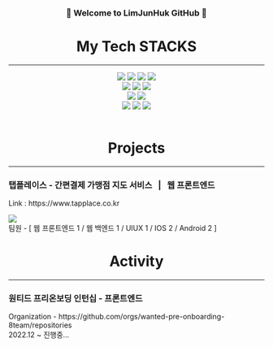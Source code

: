 
### <div align=center>👋 Welcome to LimJunHuk GitHub 👋</div>
<div align=center>
  <h1>My Tech STACKS</h1>
  <hr />
</div>
<div align=center> 
  <img src="https://img.shields.io/badge/html5-E34F26?style=for-the-badge&logo=html5&logoColor=white"> 
  <img src="https://img.shields.io/badge/css-1572B6?style=for-the-badge&logo=css3&logoColor=white"> 
  <img src="https://img.shields.io/badge/javascript-F7DF1E?style=for-the-badge&logo=javascript&logoColor=black"> 
  <img src="https://img.shields.io/badge/jquery-0769AD?style=for-the-badge&logo=jquery&logoColor=white">
  <br>
  <img src="https://img.shields.io/badge/react-61DAFB?style=for-the-badge&logo=react&logoColor=black"> 
  <img src="https://img.shields.io/badge/Typescript-3178C6?style=for-the-badge&logo=typescript&logoColor=white"/>
  <img src="https://img.shields.io/badge/amazonaws-232F3E?style=for-the-badge&logo=amazonaws&logoColor=white">
  <br>
  <img src="https://img.shields.io/badge/bootstrap-7952B3?style=for-the-badge&logo=bootstrap&logoColor=white">
  <img src="https://img.shields.io/badge/fontawesome-339AF0?style=for-the-badge&logo=fontawesome&logoColor=white">
  <br>
  <img src="https://img.shields.io/badge/github-181717?style=for-the-badge&logo=github&logoColor=white">
  <img src="https://img.shields.io/badge/Slack-4A154B?style=for-the-badge&logo=Slack&logoColor=white"/>
  <img src="https://img.shields.io/badge/Notion-000000?style=for-the-badge&logo=Notion&logoColor=white"/>
</div>
<br>
<div align=center>
  <h1>Projects</h1>
  <hr />
</div>
<div>
	<h3>탭플레이스 - 간편결제 가맹점 지도 서비스&nbsp;&nbsp;&nbsp;|&nbsp;&nbsp;&nbsp;웹 프론트엔드</h3>
	<p>Link : https://www.tapplace.co.kr</p>
	<a href="https://github.com/Limttugi/TapPlace-FE" target="_blank">
    	  <img src="https://user-images.githubusercontent.com/67939901/201476097-bdca65ae-d8aa-4d33-b5a4-3310e81b0487.PNG" />
   	</a>
	<div>팀원 - [ 웹 프론트엔드 1 / 웹 백엔드 1 / UIUX 1 / IOS 2 / Android 2 ]</div>
</div>
<div align=center>
  <h1>Activity</h1>
  <hr />
</div>
<div>
	<h3>원티드 프리온보딩 인턴십 - 프론트엔드</h3>
	<div>Organization - https://github.com/orgs/wanted-pre-onboarding-8team/repositories</div>
	<div>2022.12 ~ 진행중...</div>
</div>
